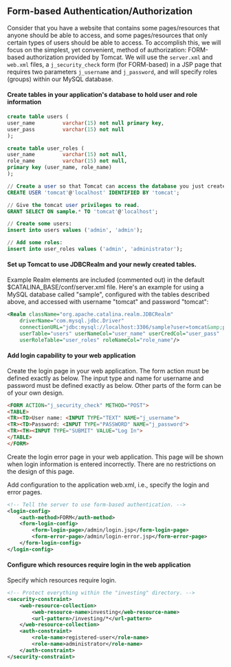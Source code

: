 ## Form-based Authentication/Authorization

Consider that you have a website that contains some pages/resources that anyone should be able to access, 
and some pages/resources that only certain types of users should be able to access. To accomplish this, we will 
focus on the simplest, yet convenient, method of authorization: FORM-based authorization provided by Tomcat. 
We will use the `server.xml` and `web.xml` files, a `j_security_check` form (for FORM-based) in a JSP page that requires 
two parameters `j_username` and `j_password`, and will specify roles (groups) within our MySQL database.

#### Create tables in your application's database to hold user and role information
```sql
create table users (
user_name         varchar(15) not null primary key,
user_pass         varchar(15) not null
);

create table user_roles (
user_name         varchar(15) not null,
role_name         varchar(15) not null,
primary key (user_name, role_name)
);

// Create a user so that Tomcat can access the database you just created.
CREATE USER 'tomcat'@'localhost' IDENTIFIED BY 'tomcat';

// Give the tomcat user privileges to read.
GRANT SELECT ON sample.* TO 'tomcat'@'localhost';

// Create some users:
insert into users values ('admin', 'admin');

// Add some roles:
insert into user_roles values ('admin', 'administrator');
```

#### Set up Tomcat to use JDBCRealm and your newly created tables.
Example Realm elements are included (commented out) in the default $CATALINA_BASE/conf/server.xml file. 
Here's an example for using a MySQL database called "sample", configured with the tables described above, 
and accessed with username "tomcat" and password "tomcat":
```xml
<Realm className="org.apache.catalina.realm.JDBCRealm"
    driverName="com.mysql.jdbc.Driver"
    connectionURL="jdbc:mysql://localhost:3306/sample?user=tomcat&amp;password=tomcat"
    userTable="users" userNameCol="user_name" userCredCol="user_pass"
    userRoleTable="user_roles" roleNameCol="role_name"/>
```

#### Add login capability to your web application
Create the login page in your web application. The form action must be defined exactly as below. The input type and name for username and password must be defined exactly as below.
Other parts of the form can be of your own design.
```html
<FORM ACTION="j_security_check" METHOD="POST">
<TABLE>
<TR><TD>User name: <INPUT TYPE="TEXT" NAME="j_username"> 
<TR><TD>Password: <INPUT TYPE="PASSWORD" NAME="j_password"> 
<TR><TH><INPUT TYPE="SUBMIT" VALUE="Log In">
</TABLE>
</FORM>
```
Create the login error page in your web application. This page will be shown when login information is entered incorrectly. 
There are no restrictions on the design of this page.

Add configuration to the application web.xml, i.e., specify the login and error pages.
```xml
<!-- Tell the server to use form-based authentication. --> 
<login-config>
    <auth-method>FORM</auth-method> 
    <form-login-config>
        <form-login-page>/admin/login.jsp</form-login-page>
        <form-error-page>/admin/login-error.jsp</form-error-page> 
    </form-login-config>
</login-config>
```
#### Configure which resources require login in the web application
Specify which resources require login.
```xml
<!-- Protect everything within the "investing" directory. --> 
<security-constraint>
    <web-resource-collection> 
        <web-resource-name>investing</web-resource-name> 
        <url-pattern>/investing/*</url-pattern>
    </web-resource-collection> 
    <auth-constraint>
        <role-name>registered-user</role-name>
        <role-name>administrator</role-name> 
    </auth-constraint>
</security-constraint>
```
